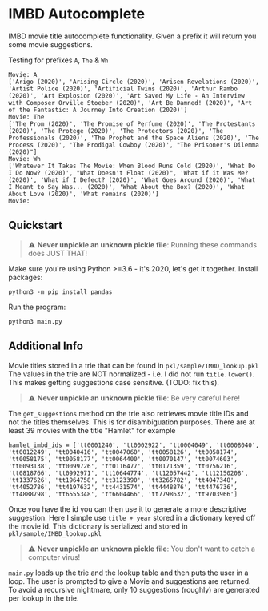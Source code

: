 # IMBD Autocomplete

IMBD movie title autocomplete functionality. Given a prefix it will return you some movie suggestions.

Testing for prefixes `A`, `The` & `Wh`
```
Movie: A
['Arigo (2020)', 'Arising Circle (2020)', 'Arisen Revelations (2020)', 'Artist Police (2020)', 'Artificial Twins (2020)', 'Arthur Rambo (2020)', 'Art Explosion (2020)', 'Art Saved My Life - An Interview with Composer Orville Stoeber (2020)', 'Art Be Damned! (2020)', 'Art of the Fantastic: A Journey Into Creation (2020)']
Movie: The
['The Prom (2020)', 'The Promise of Perfume (2020)', 'The Protestants (2020)', 'The Protege (2020)', 'The Protectors (2020)', 'The Professionals (2020)', 'The Prophet and the Space Aliens (2020)', 'The Process (2020)', 'The Prodigal Cowboy (2020)', "The Prisoner's Dilemma (2020)"]
Movie: Wh
['Whatever It Takes The Movie: When Blood Runs Cold (2020)', 'What Do I Do Now? (2020)', "What Doesn't Float (2020)", 'What if it Was Me? (2020)', 'What if I Defect? (2020)', 'What Goes Around (2020)', 'What I Meant to Say Was... (2020)', 'What About the Box? (2020)', 'What About Love (2020)', 'What remains (2020)']
Movie:
```

## Quickstart
> :warning: **Never unpickle an unknown pickle file**: Running these commands does JUST THAT!

Make sure you're using Python >=3.6 - it's 2020, let's get it together.
Install packages:
```
python3 -m pip install pandas
```
Run the program:
```
python3 main.py
```

## Additional Info

Movie titles stored in a trie that can be found in `pkl/sample/IMBD_lookup.pkl` The values in the trie are NOT normalized - i.e. I did not run `title.lower()`. This makes getting suggestions case sensitive. (TODO: fix this).

> :warning: **Never unpickle an unknown pickle file**: Be very careful here!

The `get_suggestions` method on the trie also retrieves movie title IDs and not the titles themselves. This is for disambiguation purposes. There are at least 39 movies with the title "Hamlet" for example
```
hamlet_imbd_ids = ['tt0001240', 'tt0002922', 'tt0004049', 'tt0008040', 'tt0012249', 'tt0040416', 'tt0047060', 'tt0058126', 'tt0058174', 'tt0058175', 'tt0058177', 'tt0064400', 'tt0070147', 'tt0074603', 'tt0093138', 'tt0099726', 'tt0116477', 'tt0171359', 'tt0756216', 'tt0818766', 'tt0992971', 'tt10644774', 'tt12057442', 'tt12150208', 'tt1337626', 'tt1964758', 'tt3123390', 'tt3265782', 'tt4047348', 'tt4052786', 'tt4197632', 'tt4431574', 'tt4448876', 'tt4476736', 'tt4888798', 'tt6555348', 'tt6604466', 'tt7798632', 'tt9703966']
```

Once you have the id you can then use it to generate a more descriptive suggestion. Here I simple use `title + year` stored in a dictionary keyed off the movie id. This dictionary is serialized and stored in `pkl/sample/IMBD_lookup.pkl`

> :warning: **Never unpickle an unknown pickle file**: You don't want to catch a computer virus!

`main.py` loads up the trie and the lookup table and then puts the user in a loop. The user is prompted to give a Movie and suggestions are returned. To avoid a recursive nightmare, only 10 suggestions (roughly) are generated per lookup in the trie.

